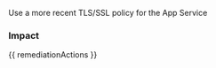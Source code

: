 
Use a more recent TLS/SSL policy for the App Service


### Impact
<!-- Add Impact here -->

<!-- DO NOT CHANGE -->
{{ remediationActions }}


